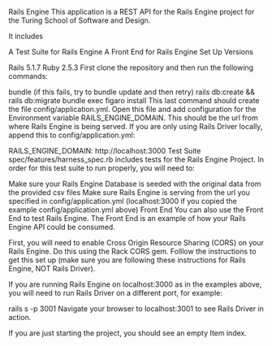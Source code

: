 Rails Engine
This application is a REST API for the Rails Engine project for the Turing School of Software and Design.

It includes

A Test Suite for Rails Engine
A Front End for Rails Engine
Set Up
Versions

Rails 5.1.7
Ruby 2.5.3
First clone the repository and then run the following commands:

bundle (if this fails, try to bundle update and then retry)
rails db:create && rails db:migrate
bundle exec figaro install
This last command should create the file config/application.yml. Open this file and add configuration for the Environment variable RAILS_ENGINE_DOMAIN. This should be the url from where Rails Engine is being served. If you are only using Rails Driver locally, append this to config/application.yml:

RAILS_ENGINE_DOMAIN: http://localhost:3000
Test Suite
spec/features/harness_spec.rb includes tests for the Rails Engine Project. In order for this test suite to run properly, you will need to:

Make sure your Rails Engine Database is seeded with the original data from the provided csv files
Make sure Rails Engine is serving from the url you specified in config/application.yml (localhost:3000 if you copied the example config/application.yml above)
Front End
You can also use the Front End to test Rails Engine. The Front End is an example of how your Rails Engine API could be consumed.

First, you will need to enable Cross Origin Resource Sharing (CORS) on your Rails Engine. Do this using the Rack CORS gem. Folllow the instructions to get this set up (make sure you are following these instructions for Rails Engine, NOT Rails Driver).

If you are running Rails Engine on localhost:3000 as in the examples above, you will need to run Rails Driver on a different port, for example:

rails s -p 3001
Navigate your browser to localhost:3001 to see Rails Driver in action.

If you are just starting the project, you should see an empty Item index.
